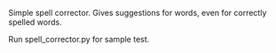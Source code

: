 Simple spell corrector. Gives suggestions for words, even for correctly spelled words.

Run spell_corrector.py for sample test.
